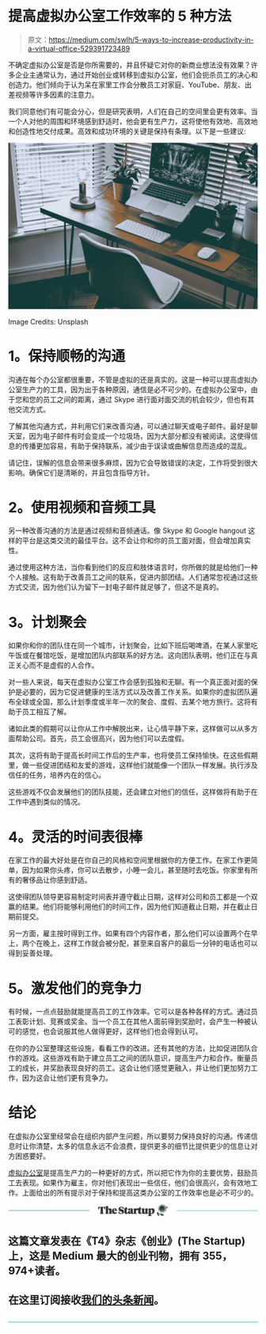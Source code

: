 # 提高虚拟办公室工作效率的 5 种方法

> 原文：<https://medium.com/swlh/5-ways-to-increase-productivity-in-a-virtual-office-529391723489>

不确定虚拟办公室是否是你所需要的，并且怀疑它对你的新商业想法没有效果？许多企业主通常认为，通过开始创业或转移到虚拟办公室，他们会扼杀员工的决心和创造力。他们倾向于认为呆在家里工作会分散员工对家庭、YouTube、朋友、出差视频等许多因素的注意力。

我们同意他们有可能会分心，但是研究表明，人们在自己的空间里会更有效率。当一个人对他的周围和环境感到舒适时，他会更有生产力，这将使他有效地、高效地和创造性地交付成果。高效和成功环境的关键是保持有条理。以下是一些建议:

![](img/335f0da629b8ae577c61233649d98f14.png)

Image Credits: Unsplash

# **1。保持顺畅的沟通**

沟通在每个办公室都很重要，不管是虚拟的还是真实的。这是一种可以提高虚拟办公室生产力的工具，因为出于各种原因，通信是必不可少的。在虚拟办公室中，由于您和您的员工之间的距离，通过 Skype 进行面对面交流的机会较少，但也有其他交流方式。

了解其他沟通方式，并利用它们来改善沟通，可以通过聊天或电子邮件。最好是聊天室，因为电子邮件有时会变成一个垃圾场，因为大部分都没有被阅读。这使得信息的传播更加容易，有助于保持联系，减少由于误读或曲解信息而造成的混乱。

请记住，误解的信息会带来很多麻烦，因为它会导致错误的决定，工作将受到很大影响。确保它们是清晰的，并且包含指导方针。

# **2。使用视频和音频工具**

另一种改善沟通的方法是通过视频和音频通话。像 Skype 和 Google hangout 这样的平台是这类交流的最佳平台。这不会让你和你的员工面对面，但会增加真实性。

通过使用这种方法，当你看到他们的反应和肢体语言时，你所做的就是给他们一种个人接触。这有助于改善员工之间的联系，促进内部团结。人们通常忽视通过这些方式交流，因为他们认为留下一封电子邮件就足够了，但这不是真的。

# **3。计划聚会**

如果你和你的团队住在同一个城市，计划聚会，比如下班后喝啤酒，在某人家里吃午饭或在餐馆吃饭，是增加团队内部联系的好方法。这向团队表明，他们正在与真正关心而不是虚假的人合作。

对一些人来说，每天在虚拟办公室工作会感到孤独和无聊。有一个真正面对面的保护是必要的，因为它促进健康的生活方式以及改善工作关系。如果你的虚拟团队遍布全球或全国，那么计划季度或半年一次的聚会、度假、去某个地方旅行。这将有助于员工相互了解。

诸如此类的假期可以让你从工作中解脱出来，让心情平静下来，这样做可以从多方面帮助公司。首先，员工会很高兴，因为他们可以去度假。

其次，这将有助于提高长时间工作后的生产率，也将使员工保持愉快。在这些假期里，做一些促进团结和友爱的游戏，这样他们就能像一个团队一样发展。执行涉及信任的任务，培养内在的信心。

这些游戏不仅会发展他们的团队技能，还会建立对他们的信任，这样做将有助于在工作中遇到类似的情况。

# **4。灵活的时间表很棒**

在家工作的最大好处是在你自己的风格和空间里根据你的方便工作。在家工作更简单，因为如果你头疼，你可以去散步，小睡一会儿，甚至随时去吃饭。你家里有所有的奢侈品让你感到舒适。

这使得团队领导更容易制定时间表并遵守截止日期，这样对公司和员工都是一个双赢的结果。他们将能够利用他们的时间工作，因为他们知道截止日期，并在截止日期前提交。

另一方面，雇主按时得到工作。如果有四个内容作者，那么他们可以设置两个在早上，两个在晚上，这样工作就会被分配，甚至来自客户的最后一分钟的电话也可以得到妥善处理。

# **5。激发他们的竞争力**

有时候，一点点鼓励就能提高员工的工作效率。它可以是各种各样的方式。通过员工表彰计划、竞赛或奖金。当一个员工在其他人面前得到奖励时，会产生一种被认可的感觉，也会说服其他人做得更好，这样他们也会得到认可。

在你的办公室整理这些设施，看看工作的改进。还有其他的方法，比如促进团队合作的游戏。这些游戏有助于建立员工之间的团队意识，提高生产力和合作。衡量员工的成长，并奖励表现良好的员工。这会让他们感觉更融入，并让他们更加努力工作，因为这会让他们更有竞争力。

# **结论**

在虚拟办公室里经常会在组织内部产生问题，所以要努力保持良好的沟通。传递信息时让你清楚，太多的信息永远不会浪费，提供更多的细节比提供更少的信息让对方困惑要好。

[虚拟办公室](https://www.incparadise.net/virtual-office/)是提高生产力的一种更好的方式，所以把它作为你的主要优势，鼓励员工去表现。如果作为雇主，你对他们表现出一些信任，他们会很高兴，会有效地工作。上面给出的所有提示对于保持和提高这类办公室的工作效率也是必不可少的。

[![](img/308a8d84fb9b2fab43d66c117fcc4bb4.png)](https://medium.com/swlh)

## 这篇文章发表在《T4》杂志《创业》(The Startup)上，这是 Medium 最大的创业刊物，拥有 355，974+读者。

## 在这里订阅接收[我们的头条新闻](http://growthsupply.com/the-startup-newsletter/)。

[![](img/b0164736ea17a63403e660de5dedf91a.png)](https://medium.com/swlh)